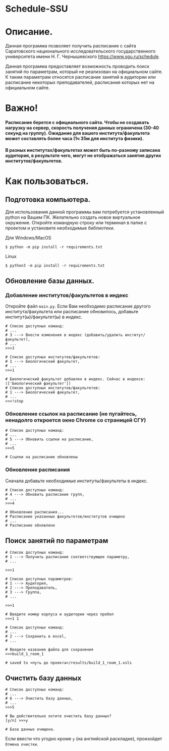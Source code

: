 Schedule-SSU
============

# Описание.
Данная программа позволяет получить расписание с сайта Саратовского национального исследовательского государственного университета имени Н. Г. Чернышевского https://www.sgu.ru/schedule.

Данная программа предоставляет возможность проводить поиск занятий по параметрам,
который не реализован на официальном сайте. К таким параметрам относятся расписание занятий в аудитории или расписание некоторых преподавателей, расписания которых нет на официальном сайте.

# Важно!
#### Расписание берется с официального сайта. Чтобы не создавать нагрузку на сервер, скорость получения данных ограничена (30-40 секунд на группу). Ожидание для вашего института/факультета может составлять более часа (1ч 35м для института физики).
#### В разных институтах/факультетах может быть по-разному записана аудитория, в результате чего, могут не отображаться занятия других институтов/факультетов.

# Как пользоваться.
## Подготовка компьютера.
Для использования данной программы вам потребуется установленный python на Вашем ПК.
Желательно создать новое виртуальное окружение. Откройте командную строку или терминал в папке с проектом и установите необходимые библиотеки.

Для Windows/MacOS
```commandline
$ python -m pip install -r requirements.txt
```

Linux
```commandline
$ python3 -m pip install -r requirements.txt
```

## Обновление базы данных.
### Добавление институтов/факультетов в индекс
Откройте файл `main.py`.
Если Вам необходимо расписание другого института/факультета или расписание обновилось, 
добавьте институт(ы)/факультет(ы) в индекс.

```commandline
# Список доступных команд:
# ...
# 3 ---> Внести изменения в индекс (добавить/удалить институт/факультет),
# ...
>>>3

# Список доступных институтов/факультетов:
# 1 ---> Биологический факультет,
# ...
>>>1

# Биологический факультет добавлен в индекс. Сейчас в индексе: (['Биологический факультет'])
# Список доступных институтов/факультетов:
# 1 ---> Биологический факультет,
# ...
>>>!stop
```

### Обновление ссылок на расписание (не пугайтесь, ненадолго откроется окно Chrome со страницей СГУ)
```commandline
# Список доступных команд:
# ...
# 5 ---> Обновить ссылки на расписание,
# ...
>>>5

# Ссылки на расписание обновлены
```

### Обновление расписания
Сначала добавьте необходимые институты/факультеты в индекс.

```commandline
# Список доступных команд:
# 4 ---> Обновить расписание групп,
# ...
>>>4

# Обновление расписания...
# Расписание указанных факультетов/институтов очищено
# ...
# Расписание обновлено
```

## Поиск занятий по параметрам

```commandline
# Список доступных команд:
# 1 ---> Получить расписание соответствующее параметру,
# ...

>>>1

# Список доступных параметров:
# 1 ---> Аудитория,
# 2 ---> Преподаватель,
# 3 ---> Группа,
# ...

>>>1

# Введите номер корпуса и аудитории через пробел
>>>1 1

# Список доступных команд:
# ...
# 2 ---> Сохранить в excel,
# ...

# Введите название файла для сохранения
>>>build_1_room_1

# saved to <путь до проекта>/results/build_1_room_1.xsls
```

## Очистить базу данных

```commandline
# Список доступных команд:
# ...
# 6 ---> Очистить базу данных,
# ...
>>>5

# Вы действительно хотите очистить базу данных?
[y/n] >>>y

# База данных очищена.
```

Если ввести что угодно кроме `y` (на английской раскладке), произойдет `Отмена очистки`.
